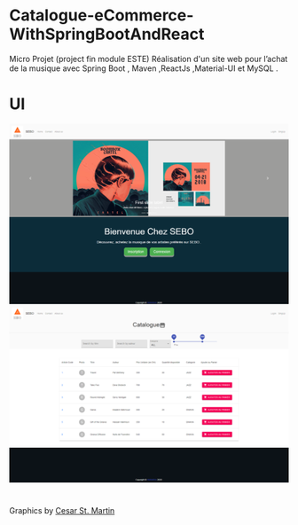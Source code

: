 # Catalogue-eCommerce-WithSpringBootAndReact
Micro Projet (project fin module ESTE) Réalisation d'un site web pour l’achat de la musique avec Spring Boot , Maven ,ReactJs ,Material-UI et MySQL .

# UI
<img src="Screenshot_1566352570.png" width="1000" >
<img src="Screenshot_1566352571.png" width="1000" >











#
Graphics by [Cesar St. Martin](https://www.behance.net/gallery/69226647/Cartel)
